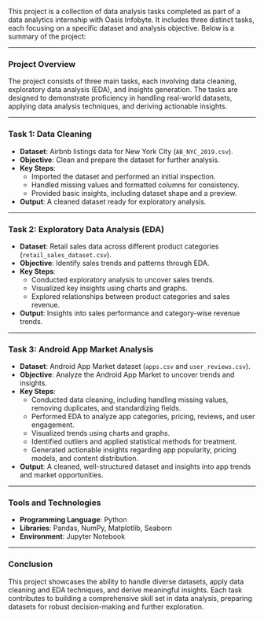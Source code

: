 
This project is a collection of data analysis tasks completed as part of a data analytics internship with Oasis Infobyte. It includes three distinct tasks, each focusing on a specific dataset and analysis objective. Below is a summary of the project:

* * * * *

### **Project Overview**

The project consists of three main tasks, each involving data cleaning, exploratory data analysis (EDA), and insights generation. The tasks are designed to demonstrate proficiency in handling real-world datasets, applying data analysis techniques, and deriving actionable insights.

* * * * *

### **Task 1: Data Cleaning**

-   **Dataset**: Airbnb listings data for New York City (`AB_NYC_2019.csv`).
-   **Objective**: Clean and prepare the dataset for further analysis.
-   **Key Steps**:
    -   Imported the dataset and performed an initial inspection.
    -   Handled missing values and formatted columns for consistency.
    -   Provided basic insights, including dataset shape and a preview.
-   **Output**: A cleaned dataset ready for exploratory analysis.

* * * * *

### **Task 2: Exploratory Data Analysis (EDA)**

-   **Dataset**: Retail sales data across different product categories (`retail_sales_dataset.csv`).
-   **Objective**: Identify sales trends and patterns through EDA.
-   **Key Steps**:
    -   Conducted exploratory analysis to uncover sales trends.
    -   Visualized key insights using charts and graphs.
    -   Explored relationships between product categories and sales revenue.
-   **Output**: Insights into sales performance and category-wise revenue trends.

* * * * *

### **Task 3: Android App Market Analysis**

-   **Dataset**: Android App Market dataset (`apps.csv` and `user_reviews.csv`).
-   **Objective**: Analyze the Android App Market to uncover trends and insights.
-   **Key Steps**:
    -   Conducted data cleaning, including handling missing values, removing duplicates, and standardizing fields.
    -   Performed EDA to analyze app categories, pricing, reviews, and user engagement.
    -   Visualized trends using charts and graphs.
    -   Identified outliers and applied statistical methods for treatment.
    -   Generated actionable insights regarding app popularity, pricing models, and content distribution.
-   **Output**: A cleaned, well-structured dataset and insights into app trends and market opportunities.

* * * * *

### **Tools and Technologies**

-   **Programming Language**: Python
-   **Libraries**: Pandas, NumPy, Matplotlib, Seaborn
-   **Environment**: Jupyter Notebook

* * * * *

### **Conclusion**

This project showcases the ability to handle diverse datasets, apply data cleaning and EDA techniques, and derive meaningful insights. Each task contributes to building a comprehensive skill set in data analysis, preparing datasets for robust decision-making and further exploration.
